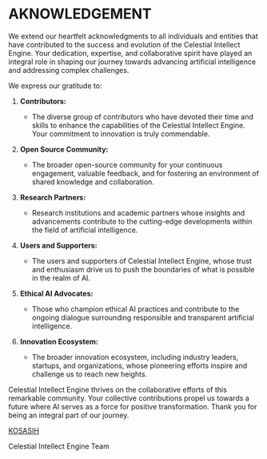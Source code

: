 # AKNOWLEDGEMENT

We extend our heartfelt acknowledgments to all individuals and entities that have contributed to the success and evolution of the Celestial Intellect Engine. Your dedication, expertise, and collaborative spirit have played an integral role in shaping our journey towards advancing artificial intelligence and addressing complex challenges.

We express our gratitude to:

1. **Contributors:**
   - The diverse group of contributors who have devoted their time and skills to enhance the capabilities of the Celestial Intellect Engine. Your commitment to innovation is truly commendable.

2. **Open Source Community:**
   - The broader open-source community for your continuous engagement, valuable feedback, and for fostering an environment of shared knowledge and collaboration.

3. **Research Partners:**
   - Research institutions and academic partners whose insights and advancements contribute to the cutting-edge developments within the field of artificial intelligence.

4. **Users and Supporters:**
   - The users and supporters of Celestial Intellect Engine, whose trust and enthusiasm drive us to push the boundaries of what is possible in the realm of AI.

5. **Ethical AI Advocates:**
   - Those who champion ethical AI practices and contribute to the ongoing dialogue surrounding responsible and transparent artificial intelligence.

6. **Innovation Ecosystem:**
   - The broader innovation ecosystem, including industry leaders, startups, and organizations, whose pioneering efforts inspire and challenge us to reach new heights.

Celestial Intellect Engine thrives on the collaborative efforts of this remarkable community. Your collective contributions propel us towards a future where AI serves as a force for positive transformation. Thank you for being an integral part of our journey.

[KOSASIH](https://www.linkedin.com/in/kosasih-81b46b5a) 

Celestial Intellect Engine Team

